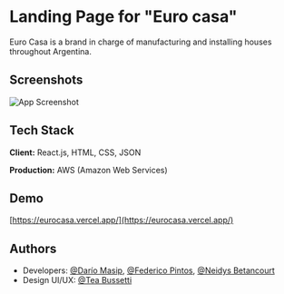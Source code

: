# Landing Page for "Euro casa"

Euro Casa is a brand in charge of manufacturing and installing houses throughout Argentina.

## Screenshots

![App Screenshot](https://i.ibb.co/fxkjjwJ/screenshots2.jpg)

## Tech Stack

**Client:** React.js, HTML, CSS, JSON

**Production:** AWS (Amazon Web Services)

## Demo

[https://eurocasa.vercel.app/](https://eurocasa.vercel.app/)

## Authors

- Developers: [@Darío Masip](https://www.github.com/dariomasip), [@Federico Pintos](https://github.com/fedeuhr), [@Neidys Betancourt](https://github.com/betancourtneidys)
- Design UI/UX: [@Tea Bussetti](https://www.behance.net/teabussetti)
